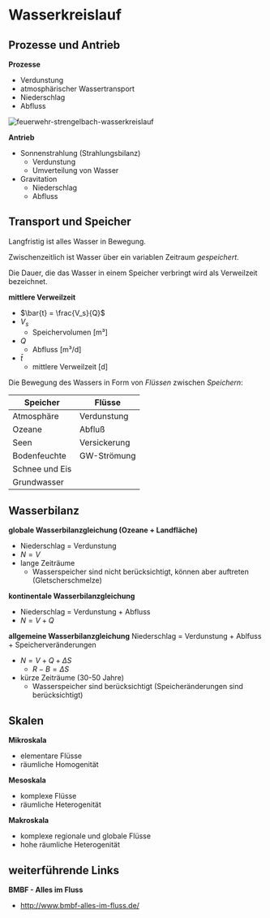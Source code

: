 # Wasserkreislauf

## Prozesse und Antrieb

**Prozesse**
- Verdunstung
- atmosphärischer Wassertransport
- Niederschlag
- Abfluss

![feuerwehr-strengelbach-wasserkreislauf](http://www.feuerwehr-strengelbach.ch/images/praevention/kinder_feuer/wasser/wasserkreislauf.jpg)

**Antrieb**
- Sonnenstrahlung (Strahlungsbilanz)
  - Verdunstung
  - Umverteilung von Wasser
- Gravitation
  - Niederschlag
  - Abfluss


## Transport und Speicher

Langfristig ist alles Wasser in Bewegung.

Zwischenzeitlich ist Wasser über ein variablen Zeitraum *gespeichert*.

Die Dauer, die das Wasser in einem Speicher verbringt wird als Verweilzeit bezeichnet.

**mittlere Verweilzeit**
- $\bar{t} = \frac{V_s}{Q}$
- $V_s$
  - Speichervolumen [m³]
- $Q$
  - Abfluss [m³/d]
- $\bar{t}$
  - mittlere Verweilzeit [d]

Die Bewegung des Wassers in Form von *Flüssen* zwischen *Speichern*:

| Speicher | Flüsse |
| -------- | ------ |
| Atmosphäre | Verdunstung |
| Ozeane | Abfluß |
| Seen | Versickerung |
| Bodenfeuchte | GW-Strömung | 
| Schnee und Eis | | 
| Grundwasser | | 


## Wasserbilanz

**globale Wasserbilanzgleichung (Ozeane + Landfläche)**
- Niederschlag = Verdunstung
- $N = V$
- lange Zeiträume
  - Wasserspeicher sind nicht berücksichtigt, können aber auftreten (Gletscherschmelze)

**kontinentale Wasserbilanzgleichung**
- Niederschlag = Verdunstung + Abfluss
- $N=V+Q$

**allgemeine Wasserbilanzgleichung**
Niederschlag = Verdunstung + Ablfuss + Speicherveränderungen
- $N = V + Q + \Delta S$
  - $R - B = \Delta S$
- kürze Zeiträume (30-50 Jahre)
  - Wasserspeicher sind berücksichtigt (Speicheränderungen sind berücksichtigt)


## Skalen

**Mikroskala**
- elementare Flüsse
- räumliche Homogenität

**Mesoskala**
- komplexe Flüsse
- räumliche Heterogenität

**Makroskala**
- komplexe regionale und globale Flüsse
- hohe räumliche Heterogenität


## weiterführende Links

**BMBF - Alles im Fluss**
- http://www.bmbf-alles-im-fluss.de/
